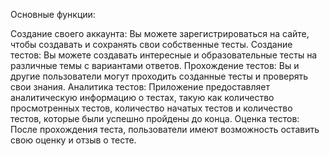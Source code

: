 Основные функции:

Создание своего аккаунта: Вы можете зарегистрироваться на сайте, чтобы создавать и сохранять свои собственные тесты.
Создание тестов: Вы можете создавать интересные и образовательные тесты на различные темы с вариантами ответов.
Прохождение тестов: Вы и другие пользователи могут проходить созданные тесты и проверять свои знания.
Аналитика тестов: Приложение предоставляет аналитическую информацию о тестах, такую как количество просмотренных тестов, количество начатых тестов и количество тестов, которые были успешно пройдены до конца.
Оценка тестов: После прохождения теста, пользователи имеют возможность оставить свою оценку и отзыв о тесте.
